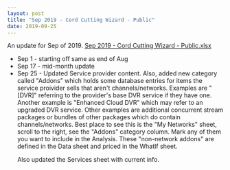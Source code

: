 ```yaml
---
layout: post
title: "Sep 2019 - Cord Cutting Wizard - Public"
date: 2019-09-25
---
```

<p>An update for Sep of 2019. <a href="/Sep 2019 - Cord Cutting Wizard - Public.xlsx">Sep 2019 - Cord Cutting Wizard - Public.xlsx</a>
  <p>
    <ul>
      <li>Sep 1 - starting off same as end of Aug
      <li>Sep 17 - mid-month update
      <li>Sep 25 - Updated Service provider content. Also, added new category called "Addons" which holds some database entries for items the service proivider sells that aren't channels/networks. Examples are "[DVR]" referring to the provider's base DVR service if they have one. Another example is "Enhanced Cloud DVR" which may refer to an upgraded DVR service. Other examples are additional concurrent stream packages or bundles of other packages which do contain channels/networks. Best place to see this is the "My Networks" sheet, scroll to the right, see the "Addons" category column. Mark any of them you want to include in the Analysis. These "non-network addons" are defined in the Data sheet and priced in the WhatIf sheet.<p>
        Also updated the Services sheet with current info.
    </ul>
